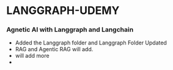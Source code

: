 # LANGGRAPH-UDEMY
### Agnetic AI with Langgraph and Langchain
- Added the Langgraph folder and Langgraph Folder Updated
- RAG and Agentic RAG will add.
- will add more 
- 
